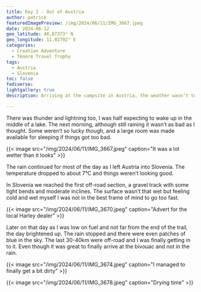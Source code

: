 ```yaml
---
title: Day 2 - Out of Austria
author: patrick
featuredImagePreview: /img/2024/06/11/IMG_3667.jpeg
date: 2024-06-12
geo_latitude: 48,87373° N
geo_longitude: 11,02792° E
categories:
  - Croatian Adventure
  - Ténéré Travel Trophy 
tags:
  - Austria
  - Slovenia
toc: false
fediverse:
lightgallery: true
description: Arriving at the campsite in Austria, the weather wasn’t too bad. But it wasn’t long before the rain arrived, and it was a lot of rain. 

---
```


<!--more-->

There was thunder and lightning too, I was half expecting to wake up in the middle of a lake. The next morning, although still raining it wasn’t as bad as I thought. Some weren’t so lucky though, and a large room was made available for sleeping if things got too bad. 

{{< image src="/img/2024/06/11/IMG_3667.jpeg" caption="It was a lot wetter than it looks" >}}

The rain continued for most of the day as I left Austria into Slovenia. The temperature dropped to about 7°C and things weren’t looking good. 

In Slovenia we reached the first off-road section, a gravel track with some tight bends and moderate inclines. The surface wasn’t that wet but feeling cold and wet myself I was not in the best frame of mind to go too fast. 

{{< image src="/img/2024/06/11/IMG_3670.jpeg" caption="Advert for the local Harley dealer" >}}

Later on that day as I was low on fuel and not far from the end of the trail, the day brightened up. The rain stopped and there were even patches of blue in the sky. The last 30-40km were off-road and I was finally getting in to it. Even though it was great to finally arrive at the bivouac and not in the rain. 

{{< image src="/img/2024/06/11/IMG_3674.jpeg" caption="I managed to finally get a bit dirty" >}}

{{< image src="/img/2024/06/11/IMG_3678.jpeg" caption="Drying time" >}}